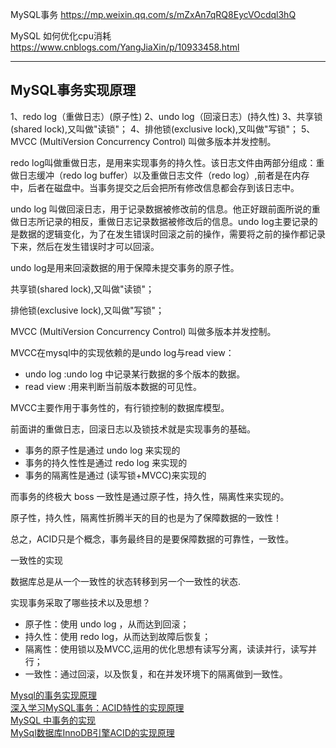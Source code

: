 




MySQL事务
https://mp.weixin.qq.com/s/mZxAn7qRQ8EycVOcdql3hQ




MySQL 如何优化cpu消耗
https://www.cnblogs.com/YangJiaXin/p/10933458.html


---------------------------------------------------------------------------------------------------------------------
## MySQL事务实现原理


1、redo log（重做日志）(原子性)
2、undo log（回滚日志）(持久性)
3、共享锁(shared lock),又叫做"读锁"；
4、排他锁(exclusive lock),又叫做"写锁"；
5、MVCC (MultiVersion Concurrency Control) 叫做多版本并发控制。




redo log叫做重做日志，是用来实现事务的持久性。该日志文件由两部分组成：重做日志缓冲（redo log buffer）以及重做日志文件（redo log）,前者是在内存中，后者在磁盘中。当事务提交之后会把所有修改信息都会存到该日志中。


undo log 叫做回滚日志，用于记录数据被修改前的信息。他正好跟前面所说的重做日志所记录的相反，重做日志记录数据被修改后的信息。undo log主要记录的是数据的逻辑变化，为了在发生错误时回滚之前的操作，需要将之前的操作都记录下来，然后在发生错误时才可以回滚。

undo log是用来回滚数据的用于保障未提交事务的原子性。

共享锁(shared lock),又叫做"读锁"；

排他锁(exclusive lock),又叫做"写锁"；

MVCC (MultiVersion Concurrency Control) 叫做多版本并发控制。

MVCC在mysql中的实现依赖的是undo log与read view：  
- undo log :undo log 中记录某行数据的多个版本的数据。  
- read view :用来判断当前版本数据的可见性。  

MVCC主要作用于事务性的，有行锁控制的数据库模型。




前面讲的重做日志，回滚日志以及锁技术就是实现事务的基础。
- 事务的原子性是通过 undo log 来实现的
- 事务的持久性性是通过 redo log 来实现的
- 事务的隔离性是通过 (读写锁+MVCC)来实现的

而事务的终极大 boss 一致性是通过原子性，持久性，隔离性来实现的。

原子性，持久性，隔离性折腾半天的目的也是为了保障数据的一致性！

总之，ACID只是个概念，事务最终目的是要保障数据的可靠性，一致性。




一致性的实现  

数据库总是从一个一致性的状态转移到另一个一致性的状态.




实现事务采取了哪些技术以及思想？
- 原子性：使用 undo log ，从而达到回滚；
- 持久性：使用 redo log，从而达到故障后恢复；
- 隔离性：使用锁以及MVCC,运用的优化思想有读写分离，读读并行，读写并行；
- 一致性：通过回滚，以及恢复，和在并发环境下的隔离做到一致性。








[Mysql的事务实现原理](https://zhuanlan.zhihu.com/p/117452178)  
[深入学习MySQL事务：ACID特性的实现原理](https://www.cnblogs.com/kismetv/p/10331633.html)  
[MySQL 中事务的实现](https://draveness.me/mysql-transaction/)  
[MySql数据库InnoDB引擎ACID的实现原理](https://my.oschina.net/leitingweb/blog/3191463)  


